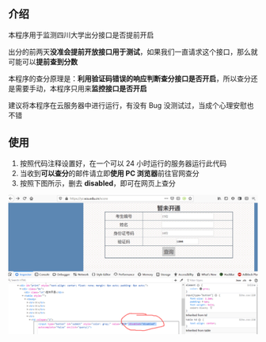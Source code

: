 ## 介绍

本程序用于监测四川大学出分接口是否提前开启

出分的前两天**没准会提前开放接口用于测试**，如果我们一直请求这个接口，那么就可能可以**提前查到分数**

本程序的查分原理是：**利用验证码错误的响应判断查分接口是否开启**，所以查分还是需要手动，本程序只用来**监控接口是否开启**

建议将本程序在云服务器中进行运行，有没有 Bug 没测试过，当成个心理安慰也不错

## 使用

1. 按照代码注释设置好，在一个可以 24 小时运行的服务器运行此代码
2. 当收到**可以查分**的邮件请立即**使用 PC 浏览器**前往官网查分
3. 按照下图所示，删去 **disabled**，即可在网页上查分

![img](README.assets/X9(A0K}{8{EZ)_RMBPQT996.png)
